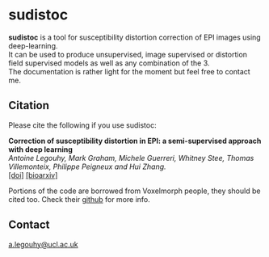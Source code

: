 # **sudistoc** 

**sudistoc** is a tool for susceptibility distortion correction of EPI images using deep-learning. \
It can be used to produce unsupervised, image supervised or distortion field supervised models as well as any combination of the 3. \
The documentation is rather light for the moment but feel free to contact me.


## Citation
Please cite the following if you use sudistoc: 

**Correction of susceptibility distortion in EPI: a semi-supervised approach with deep learning** \
*Antoine Legouhy, Mark Graham, Michele Guerreri, Whitney Stee, Thomas Villemonteix, Philippe Peigneux and Hui Zhang.* \
[[doi]](https://doi.org/10.1101/2022.07.12.499591)
[[bioarxiv]](https://www.biorxiv.org/content/10.1101/2022.07.12.499591v1)

Portions of the code are borrowed from Voxelmorph people, they should be cited too. Check their [github](https://github.com/voxelmorph/voxelmorph) for more info.

## Contact
a.legouhy@ucl.ac.uk


